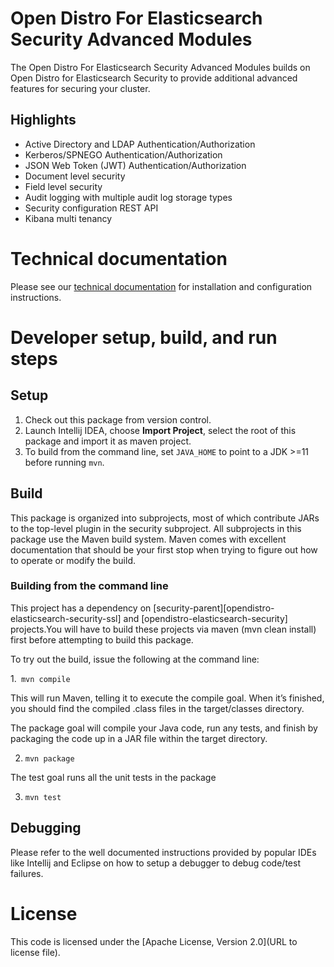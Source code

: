 # Open Distro For Elasticsearch Security Advanced Modules

The Open Distro For Elasticsearch Security Advanced Modules builds on Open Distro for Elasticsearch Security to provide additional advanced features for securing your cluster. 

## Highlights

* Active Directory and LDAP Authentication/Authorization
* Kerberos/SPNEGO Authentication/Authorization
* JSON Web Token (JWT) Authentication/Authorization
* Document level security
* Field level security
* Audit logging with multiple audit log storage types
* Security configuration REST API
* Kibana multi tenancy

# Technical documentation

Please see our [technical documentation](https://opendistro.github.io/for-elasticsearch-docs/) for installation and configuration instructions.

# Developer setup, build, and run steps


## Setup

1. Check out this package from version control.
1. Launch Intellij IDEA, choose **Import Project**,  select the root of this package and import it as maven project. 
1. To build from the command line, set `JAVA_HOME` to point to a JDK >=11 before running `mvn`.

## Build

This package is organized into subprojects, most of which contribute JARs to the top-level plugin in the security subproject. All subprojects in this package use the Maven build system. Maven comes with excellent documentation that should be your first stop when trying to figure out how to operate or modify the build.

### Building from the command line
This project has a dependency on [security-parent][opendistro-elasticsearch-security-ssl] and [opendistro-elasticsearch-security] projects.You will have to build these projects  via maven (mvn clean install) first before attempting to build this package.

To try out the build, issue the following at the command line:

 1.` mvn compile`

This will run Maven, telling it to execute the compile goal. When it’s finished, you should find the compiled .class files in the target/classes directory.

The package goal will compile your Java code, run any tests, and finish by packaging the code up in a JAR file within the target directory.

2. `mvn package`

The test goal runs all the unit tests in the package

3. `mvn test`

## Debugging

Please refer to the well documented instructions provided by popular IDEs like Intellij and Eclipse on how to setup a debugger to debug code/test failures.

# License

This code is licensed under the [Apache License, Version 2.0](URL to license file).

